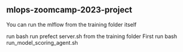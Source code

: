 ## mlops-zoomcamp-2023-project


You can run the mlflow from the training folder itself

run bash run prefect server.sh from the training folder
First run bash run_model_scoring_agent.sh

